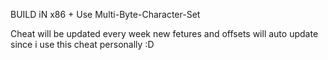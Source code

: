 BUILD iN x86 + Use Multi-Byte-Character-Set



Cheat will be updated every week new fetures and offsets will auto update since i use this cheat personally :D
